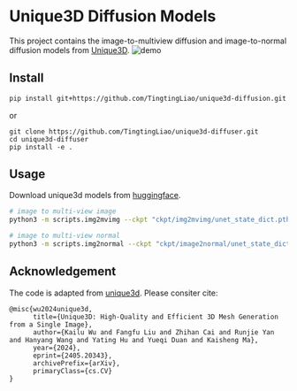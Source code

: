 # Unique3D Diffusion Models
This project contains the image-to-multiview diffusion and image-to-normal diffusion models from [Unique3D](https://github.com/AiuniAI/Unique3D).
![demo](https://github.com/TingtingLiao/unique3d-diffuser/assets/45743512/960c1a21-7972-4ea2-924e-a387773f2d47)


## Install 
```bash 
pip install git+https://github.com/TingtingLiao/unique3d-diffusion.git 
```
or 
```
git clone https://github.com/TingtingLiao/unique3d-diffuser.git 
cd unique3d-diffuser
pip install -e .
```

## Usage 
Download unique3d models from [huggingface](https://huggingface.co/spaces/Wuvin/Unique3D/tree/main/ckpt). 
```bash
# image to multi-view image 
python3 -m scripts.img2mvimg --ckpt "ckpt/img2mvimg/unet_state_dict.pth" --img "data/belle.jpeg" 

# image to multi-view normal  
python3 -m scripts.img2normal --ckpt "ckpt/image2normal/unet_state_dict.pth" --img_dir "output/belle/images"
```

## Acknowledgement 

The code is adapted from [unique3d](https://github.com/AiuniAI/Unique3D). Please consiter cite: 
```
@misc{wu2024unique3d,
      title={Unique3D: High-Quality and Efficient 3D Mesh Generation from a Single Image}, 
      author={Kailu Wu and Fangfu Liu and Zhihan Cai and Runjie Yan and Hanyang Wang and Yating Hu and Yueqi Duan and Kaisheng Ma},
      year={2024},
      eprint={2405.20343},
      archivePrefix={arXiv},
      primaryClass={cs.CV}
}
```